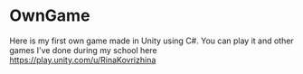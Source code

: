 # OwnGame
Here is my first own game made in Unity using C#.
You can play it and other games I've done during my school here https://play.unity.com/u/RinaKovrizhina

